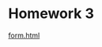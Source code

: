 
# Homework 3
[form.html](https://github.ncsu.edu/engr-csc342/csc342-2024Spring-orcarson/blob/97c5eb2a03f30c6d5675466be18af12432e819e1/Homework3/templates/form.html)

